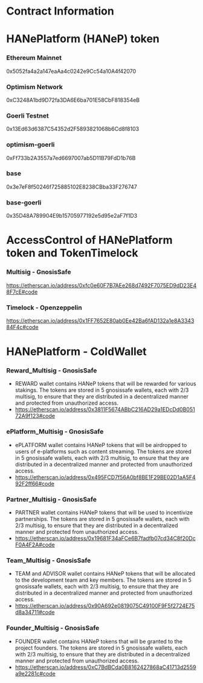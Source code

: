 # Contract Information

# HANePlatform (HANeP) token

### Ethereum Mainnet

0x5052fa4a2a147eaAa4c0242e9Cc54a10A4f42070

### Optimism Network

0xC3248A1bd9D72fa3DA6E6ba701E58CbF818354eB

### Goerli Testnet

0x13Ed63d6387C54352d2F5893821068b6Cd8f8103

### optimism-goerli

0xFf733b2A3557a7ed6697007ab5D11B79FdD1b76B

### base

0x3e7eF8f50246f725885102E8238CBba33F276747

### base-goerli

0x35D48A789904E9b15705977192e5d95e2aF7f1D3

# AccessControl of HANePlatform token and TokenTimelock

### Multisig - GnosisSafe

https://etherscan.io/address/0xfc0e60F7B7AEe268d7492F7075ED9dD23E48F7cE#code

### Timelock - Openzeppelin

https://etherscan.io/address/0x1FF7652E80ab0Ee42Ba6fAD132a1e8A334384F4c#code

# HANePlatform - ColdWallet

### Reward_Multisig - GnosisSafe
- REWARD wallet contains HANeP tokens that will be rewarded for various stakings. The tokens are stored in 5 gnosissafe wallets, each with 2/3 multisig, to ensure that they are distributed in a decentralized manner and protected from unauthorized access.
- https://etherscan.io/address/0x3811F5674ABbC216AD29a1EDcDd0B05172A9f123#code

### ePlatform_Multisig - GnosisSafe
- ePLATFORM wallet contains HANeP tokens that will be airdropped to users of e-platforms such as content streaming. The tokens are stored in 5 gnosissafe wallets, each with 2/3 multisig, to ensure that they are distributed in a decentralized manner and protected from unauthorized access.
- https://etherscan.io/address/0x495FCD7f56A0bf8BE1F29BE02D1aA5F492F2ff66#code

### Partner_Multisig - GnosisSafe
- PARTNER wallet contains HANeP tokens that will be used to incentivize partnerships. The tokens are stored in 5 gnosissafe wallets, each with 2/3 multisig, to ensure that they are distributed in a decentralized manner and protected from unauthorized access.
- https://etherscan.io/address/0x19681F34aFCe6B7fadfb07cd34C8f20DcF0A4F2A#code

### Team_Multisig - GnosisSafe
- TEAM and ADVISOR wallet contains HANeP tokens that will be allocated to the development team and key members. The tokens are stored in 5 gnosissafe wallets, each with 2/3 multisig, to ensure that they are distributed in a decentralized manner and protected from unauthorized access.
- https://etherscan.io/address/0x90A692e0819075C49100F9F5f2724E75d8a34711#code

### Founder_Multisig - GnosisSafe
- FOUNDER wallet contains HANeP tokens that will be granted to the project founders. The tokens are stored in 5 gnosissafe wallets, each with 2/3 multisig, to ensure that they are distributed in a decentralized manner and protected from unauthorized access. 
- https://etherscan.io/address/0xC7BdBCda0B8162427868aC41713d2559a9e2281c#code


